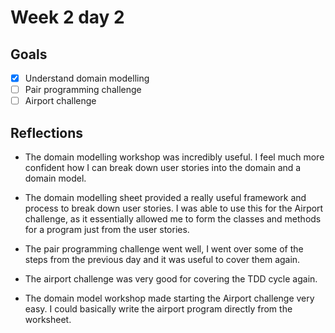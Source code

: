 # Week 2 day 2

## Goals

* [x] Understand domain modelling
* [ ] Pair programming challenge
* [ ] Airport challenge

## Reflections

* The domain modelling workshop was incredibly useful. I feel much more confident how I can break down user stories into the domain and a domain model. 

* The domain modelling sheet provided a really useful framework and process to break down user stories. I was able to use this for the Airport challenge, as it essentially allowed me to form the classes and methods for a program just from the user stories. 

* The pair programming challenge went well, I went over some of the steps from the previous day and it was useful to cover them again. 

* The airport challenge was very good for covering the TDD cycle again. 

* The domain model workshop made starting the Airport challenge very easy. I could basically write the airport program directly from the worksheet. 
